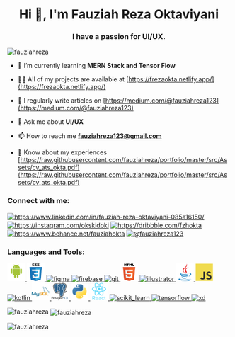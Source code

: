 <h1 align="center">Hi 👋, I'm Fauziah Reza Oktaviyani</h1>
<h3 align="center">I have a passion for UI/UX.</h3>

<p align="left"> <img src="https://komarev.com/ghpvc/?username=fauziahreza&label=Profile%20views&color=0e75b6&style=flat" alt="fauziahreza" /> </p>


- 🌱 I’m currently learning **MERN Stack and Tensor Flow**

- 👨‍💻 All of my projects are available at [https://frezaokta.netlify.app/](https://frezaokta.netlify.app/)

- 📝 I regularly write articles on [https://medium.com/@fauziahreza123](https://medium.com/@fauziahreza123)

- 💬 Ask me about **UI/UX**

- 📫 How to reach me **fauziahreza123@gmail.com**

- 📄 Know about my experiences [https://raw.githubusercontent.com/fauziahreza/portfolio/master/src/Assets/cv_ats_okta.pdf](https://raw.githubusercontent.com/fauziahreza/portfolio/master/src/Assets/cv_ats_okta.pdf)

<h3 align="left">Connect with me:</h3>
<p align="left">
<a href="https://linkedin.com/in/https://www.linkedin.com/in/fauziah-reza-oktaviyani-085a16150/" target="blank"><img align="center" src="https://raw.githubusercontent.com/rahuldkjain/github-profile-readme-generator/master/src/images/icons/Social/linked-in-alt.svg" alt="https://www.linkedin.com/in/fauziah-reza-oktaviyani-085a16150/" height="30" width="40" /></a>
<a href="https://instagram.com/https://instagram.com/okskidoki" target="blank"><img align="center" src="https://raw.githubusercontent.com/rahuldkjain/github-profile-readme-generator/master/src/images/icons/Social/instagram.svg" alt="https://instagram.com/okskidoki" height="30" width="40" /></a>
<a href="https://dribbble.com/https://dribbble.com/fzhokta" target="blank"><img align="center" src="https://raw.githubusercontent.com/rahuldkjain/github-profile-readme-generator/master/src/images/icons/Social/dribbble.svg" alt="https://dribbble.com/fzhokta" height="30" width="40" /></a>
<a href="https://www.behance.net/https://www.behance.net/fauziahokta" target="blank"><img align="center" src="https://raw.githubusercontent.com/rahuldkjain/github-profile-readme-generator/master/src/images/icons/Social/behance.svg" alt="https://www.behance.net/fauziahokta" height="30" width="40" /></a>
<a href="https://medium.com/@fauziahreza123" target="blank"><img align="center" src="https://raw.githubusercontent.com/rahuldkjain/github-profile-readme-generator/master/src/images/icons/Social/medium.svg" alt="@fauziahreza123" height="30" width="40" /></a>
</p>

<h3 align="left">Languages and Tools:</h3>
<p align="left"> <a href="https://developer.android.com" target="_blank" rel="noreferrer"> <img src="https://raw.githubusercontent.com/devicons/devicon/master/icons/android/android-original-wordmark.svg" alt="android" width="40" height="40"/> </a> <a href="https://www.w3schools.com/css/" target="_blank" rel="noreferrer"> <img src="https://raw.githubusercontent.com/devicons/devicon/master/icons/css3/css3-original-wordmark.svg" alt="css3" width="40" height="40"/> </a> <a href="https://www.figma.com/" target="_blank" rel="noreferrer"> <img src="https://www.vectorlogo.zone/logos/figma/figma-icon.svg" alt="figma" width="40" height="40"/> </a> <a href="https://firebase.google.com/" target="_blank" rel="noreferrer"> <img src="https://www.vectorlogo.zone/logos/firebase/firebase-icon.svg" alt="firebase" width="40" height="40"/> </a> <a href="https://git-scm.com/" target="_blank" rel="noreferrer"> <img src="https://www.vectorlogo.zone/logos/git-scm/git-scm-icon.svg" alt="git" width="40" height="40"/> </a> <a href="https://www.w3.org/html/" target="_blank" rel="noreferrer"> <img src="https://raw.githubusercontent.com/devicons/devicon/master/icons/html5/html5-original-wordmark.svg" alt="html5" width="40" height="40"/> </a> <a href="https://www.adobe.com/in/products/illustrator.html" target="_blank" rel="noreferrer"> <img src="https://www.vectorlogo.zone/logos/adobe_illustrator/adobe_illustrator-icon.svg" alt="illustrator" width="40" height="40"/> </a> <a href="https://www.java.com" target="_blank" rel="noreferrer"> <img src="https://raw.githubusercontent.com/devicons/devicon/master/icons/java/java-original.svg" alt="java" width="40" height="40"/> </a> <a href="https://developer.mozilla.org/en-US/docs/Web/JavaScript" target="_blank" rel="noreferrer"> <img src="https://raw.githubusercontent.com/devicons/devicon/master/icons/javascript/javascript-original.svg" alt="javascript" width="40" height="40"/> </a> <a href="https://kotlinlang.org" target="_blank" rel="noreferrer"> <img src="https://www.vectorlogo.zone/logos/kotlinlang/kotlinlang-icon.svg" alt="kotlin" width="40" height="40"/> </a> <a href="https://www.mysql.com/" target="_blank" rel="noreferrer"> <img src="https://raw.githubusercontent.com/devicons/devicon/master/icons/mysql/mysql-original-wordmark.svg" alt="mysql" width="40" height="40"/> </a> <a href="https://pandas.pydata.org/" target="_blank" rel="noreferrer"> <a href="https://www.postgresql.org" target="_blank" rel="noreferrer"> <img src="https://raw.githubusercontent.com/devicons/devicon/master/icons/postgresql/postgresql-original-wordmark.svg" alt="postgresql" width="40" height="40"/> </a> <a href="https://www.python.org" target="_blank" rel="noreferrer"> <img src="https://raw.githubusercontent.com/devicons/devicon/master/icons/python/python-original.svg" alt="python" width="40" height="40"/> </a> <a href="https://reactjs.org/" target="_blank" rel="noreferrer"> <img src="https://raw.githubusercontent.com/devicons/devicon/master/icons/react/react-original-wordmark.svg" alt="react" width="40" height="40"/> </a> <a href="https://scikit-learn.org/" target="_blank" rel="noreferrer"> <img src="https://upload.wikimedia.org/wikipedia/commons/0/05/Scikit_learn_logo_small.svg" alt="scikit_learn" width="40" height="40"/> <a href="https://www.tensorflow.org" target="_blank" rel="noreferrer"> <img src="https://www.vectorlogo.zone/logos/tensorflow/tensorflow-icon.svg" alt="tensorflow" width="40" height="40"/> </a> <a href="https://www.adobe.com/products/xd.html" target="_blank" rel="noreferrer"> <img src="https://cdn.worldvectorlogo.com/logos/adobe-xd.svg" alt="xd" width="40" height="40"/> </a> </p>

<p><img align="left" src="https://github-readme-stats.vercel.app/api/top-langs?username=fauziahreza&show_icons=true&locale=en&layout=compact" alt="fauziahreza" /></p>

<p>&nbsp;<img align="center" src="https://github-readme-stats.vercel.app/api?username=fauziahreza&show_icons=true&locale=en" alt="fauziahreza" /></p>

<p><img align="center" src="https://github-readme-streak-stats.herokuapp.com/?user=fauziahreza&" alt="fauziahreza" /></p>
